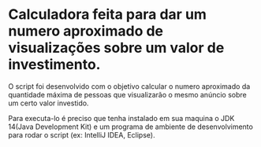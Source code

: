 # Calculadora feita para dar um numero aproximado de visualizações sobre um valor de investimento.



O script foi desenvolvido com o objetivo calcular o numero aproximado da quantidade máxima de pessoas que visualizarão o mesmo anúncio sobre um certo valor investido.

Para executa-lo é preciso que tenha instalado em sua maquina o JDK 14(Java Development Kit) e um programa de ambiente de desenvolvimento para rodar o script (ex: IntelliJ IDEA, Eclipse).

